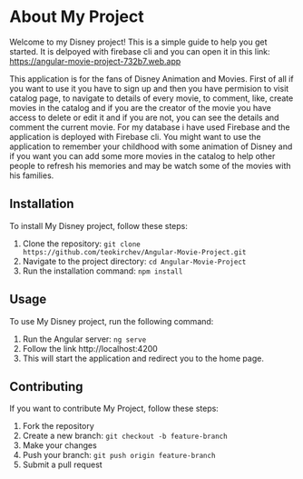 # About My Project

Welcome to my Disney project! This is a simple guide to help you get started.
It is delpoyed with firebase cli and you can open it in this link: https://angular-movie-project-732b7.web.app

This application is for the fans of Disney Animation and Movies. First of all if you want to use it you have to sign up and then you have permision to visit catalog page,
to navigate to details of every movie, to comment, like, create movies in the catalog and if you are the creator of the movie you have access to delete or edit it and if
you are not, you can see the details and comment the current movie. 
For my database i have used Firebase and the application is deployed with Firebase cli.
You might want to use the application to remember your childhood with some animation of Disney and if you want you can add some more movies in the catalog to help other people 
to refresh his memories and may be watch some of the movies with his families. 

## Installation

To install My Disney project, follow these steps:

1. Clone the repository: `git clone https://github.com/teokirchev/Angular-Movie-Project.git`
2. Navigate to the project directory: `cd Angular-Movie-Project`
3. Run the installation command: `npm install`

## Usage

To use My Disney project, run the following command:

1. Run the Angular server: `ng serve`
2. Follow the link http://localhost:4200 
3. This will start the application and redirect you to the home page.

## Contributing

If you want to contribute My Project, follow these steps:

1. Fork the repository
2. Create a new branch: `git checkout -b feature-branch`
3. Make your changes
4. Push your branch: `git push origin feature-branch`
5. Submit a pull request


